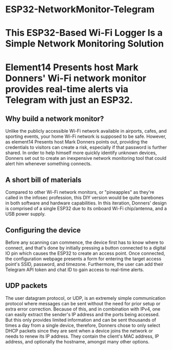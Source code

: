 # ESP32-NetworkMonitor-Telegram

# This ESP32-Based Wi-Fi Logger Is a Simple Network Monitoring Solution

# Element14 Presents host Mark Donners' Wi-Fi network monitor provides real-time alerts via Telegram with just an ESP32.

## Why build a network monitor?
Unlike the publicly accessible Wi-Fi network available in airports, cafes, and sporting events, your home Wi-Fi network is supposed to be safe. 
However, as element14 Presents host Mark Donners points out, providing the credentials to visitors can create a risk, 
especially if that password is further shared. In order to help himself more quickly identify unknown devices,
Donners set out to create an inexpensive network monitoring tool that could alert him whenever something connects.

## A short bill of materials
Compared to other Wi-Fi network monitors, or "pineapples" as they're called in the infosec profession, 
this DIY version would be quite barebones in both software and hardware capabilities.
In this iteration, Donners' design is comprised of a single ESP32 due to its onboard Wi-Fi chip/antenna, and a USB power supply.

## Configuring the device
Before any scanning can commence, the device first has to know where to connect, 
and that's done by initially pressing a button connected to a digital IO pin which causes the ESP32 to create an access point.
Once connected, the configuration webpage presents a form for entering the target access point's SSID, password, and timezone. 
Furthermore, the user can add their Telegram API token and chat ID to gain access to real-time alerts.

## UDP packets
The user datagram protocol, or UDP, is an extremely simple communication protocol where messages can be sent without the need for prior setup or extra error correction. 
Because of this, and in combination with IPv4, one can easily extract the sender's IP address and the ports being accessed.
But this only provides limited information and can be sent thousands of times a day from a single device, therefore,
Donners chose to only select DHCP packets since they are sent when a device joins the network or needs to renew its IP address.
They contain the client's MAC address, IP address, and optionally the hostname, amongst many other options.
